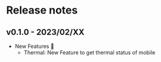 # Release notes

## v0.1.0 - 2023/02/XX

- New Features :rocket:
  - Thermal: New Feature to get thermal status of mobile 
